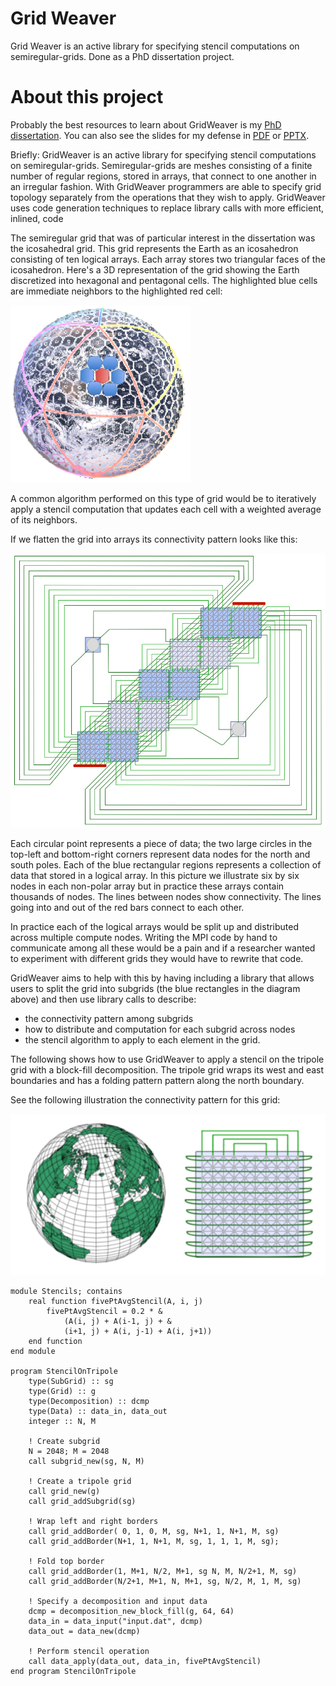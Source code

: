 # Grid Weaver
Grid Weaver is an active library for specifying stencil computations on
semiregular-grids.  Done as a PhD dissertation project.

# About this project

Probably the best resources to learn about GridWeaver is my [PhD
dissertation](http://astonewebsite.s3-website-us-west-2.amazonaws.com/works/dissertation.pdf).
You can also see the slides for my defense in
[PDF](http://astonewebsite.s3-website-us-west-2.amazonaws.com/works/dissertation_talk.pdf)
or
[PPTX](http://astonewebsite.s3-website-us-west-2.amazonaws.com/works/dissertation_talk.pptx).

Briefly: GridWeaver is an active library for specifying stencil computations on
semiregular-grids. Semiregular-grids are meshes consisting of a finite number
of regular regions, stored in arrays, that connect to one another in an
irregular fashion. With GridWeaver programmers are able to specify grid
topology separately from the operations that they wish to apply. GridWeaver
uses code generation techniques to replace library calls with more efficient,
inlined, code

The semiregular grid that was of particular interest in the dissertation was
the icosahedral grid.  This grid represents the Earth as an icosahedron
consisting of ten logical arrays.  Each array stores two triangular faces of
the icosahedron.  Here's a 3D representation of the grid showing the Earth
discretized into hexagonal and pentagonal cells.  The highlighted blue cells
are immediate neighbors to the highlighted red cell:

![Picture of Earth discretized into the icosahedral grid](illustrations/icosahedral_earth.png)

A common algorithm performed on this type of grid would be to iteratively apply
a stencil computation that updates each cell with a weighted average of its
neighbors.

If we flatten the grid into arrays its connectivity pattern looks like this:

![Flattened picture of icosahedral grid with connectivity edges showing connectivity](illustrations/flattened_icosahedron.png)

Each circular point represents a piece of data; the two large circles in the
top-left and bottom-right corners represent data nodes for the north and south
poles. Each of the blue rectangular regions represents a collection of data
that stored in a logical array. In this picture we illustrate six by six nodes
in each non-polar array but in practice these arrays contain thousands of
nodes.  The lines between nodes show connectivity. The lines going into and out
of the red bars connect to each other.

In practice each of the logical arrays would be split up and distributed across
multiple compute nodes.  Writing the MPI code by hand to communicate among all
these would be a pain and if a researcher wanted to experiment with different
grids they would have to rewrite that code.

GridWeaver aims to help with this by having including a library that allows
users to split the grid into subgrids (the blue rectangles in the diagram
above) and then use library calls to describe:

* the connectivity pattern among subgrids
* how to distribute and computation for each subgrid across nodes
* the stencil algorithm to apply to each element in the grid.

The following shows how to use GridWeaver to apply a stencil on the tripole
grid with a block-fill decomposition.  The tripole grid wraps its west and east
boundaries and has a folding pattern pattern along the north boundary.

See the following illustration the connectivity pattern for this grid:

![Tripole grid](illustrations/tripole.png)

``` Fortran
module Stencils; contains
    real function fivePtAvgStencil(A, i, j)
        fivePtAvgStencil = 0.2 * &
            (A(i, j) + A(i-1, j) + &
            (i+1, j) + A(i, j-1) + A(i, j+1))
    end function
end module

program StencilOnTripole
    type(SubGrid) :: sg
    type(Grid) :: g
    type(Decomposition) :: dcmp
    type(Data) :: data_in, data_out
    integer :: N, M

    ! Create subgrid
    N = 2048; M = 2048
    call subgrid_new(sg, N, M)

    ! Create a tripole grid
    call grid_new(g)
    call grid_addSubgrid(sg)

    ! Wrap left and right borders
    call grid_addBorder( 0, 1, 0, M, sg, N+1, 1, N+1, M, sg)
    call grid_addBorder(N+1, 1, N+1, M, sg, 1, 1, 1, M, sg);

    ! Fold top border
    call grid_addBorder(1, M+1, N/2, M+1, sg N, M, N/2+1, M, sg)
    call grid_addBorder(N/2+1, M+1, N, M+1, sg, N/2, M, 1, M, sg)

    ! Specify a decomposition and input data
    dcmp = decomposition_new_block_fill(g, 64, 64)
    data_in = data_input("input.dat", dcmp)
    data_out = data_new(dcmp)

    ! Perform stencil operation
    call data_apply(data_out, data_in, fivePtAvgStencil)
end program StencilOnTripole
```

